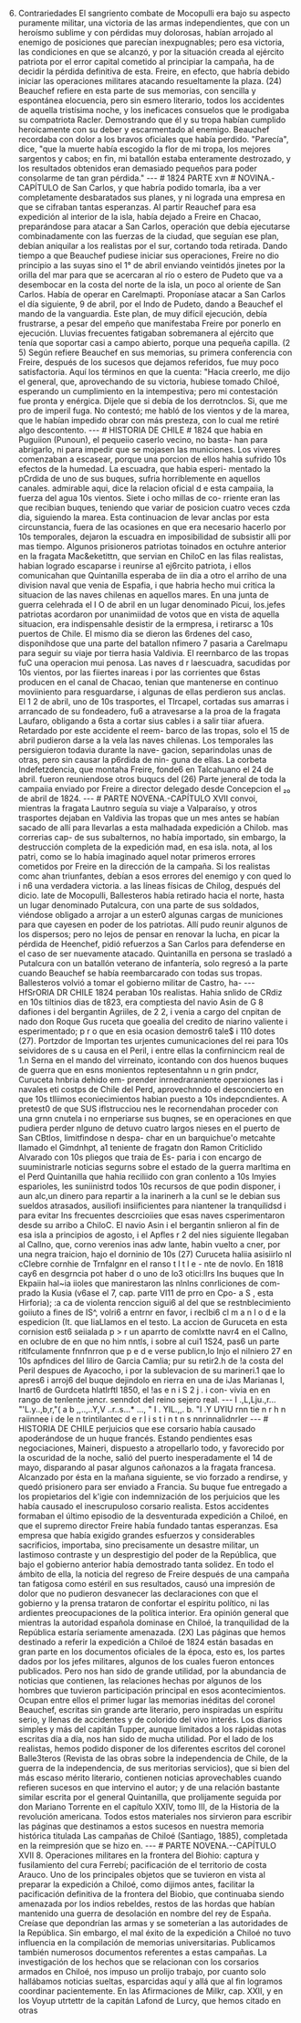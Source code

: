 6. Contrariedades El sangriento combate de Mocopulli era bajo su aspecto puramente militar, una victoria de las armas independientes, que con un heroísmo sublime y con pérdidas muy dolorosas, habían arrojado al enemigo de posiciones que parecían inexpugnables; pero esa victoria, las condiciones en que se alcanzó, y por la situación creada al ejército patriota por el error capital cometido al principiar la campaña, ha de decidir la pérdida definitiva de esta. Freire, en efecto, que habría debido iniciar las operaciones militares atacando resueltamente la plaza. (24) Beauchef refiere en esta parte de sus memorias, con sencilla y espontánea elocuencia, pero sin esmero literario, todos los accidentes de aquella tristísima noche, y los ineficaces consuelos que le prodigaba su compatriota Racler. Demostrando que él y su tropa habían cumplido heroicamente con su deber y escarmentado al enemigo. Beauchef recordaba con dolor a los bravos oficiales que había perdido. "Parecía", dice, "que la muerte había escogido la flor de mi tropa, los mejores sargentos y cabos; en fin, mi batallón estaba enteramente destrozado, y los resultados obtenidos eran demasiado pequeños para poder consolarme de tan gran pérdida." --- # 1824 PARTE xvn # NOVINA.-CAPÍTULO de San Carlos, y que habría podido tomarla, iba a ver completamente desbaratados sus planes, y ni lograda una empresa en que se cifraban tantas esperanzas. Al partir Reauchef para esa expedición al interior de la isla, había dejado a Freire en Chacao, preparándose para atacar a San Carlos, operación que debía ejecutarse combinadamente con las fuerzas de la ciudad, que seguían ese plan, debían aniquilar a los realistas por el sur, cortando toda retirada. Dando tiempo a que Beauchef pudiese iniciar sus operaciones, Freire no dio principio a las suyas sino el 1° de abril enviando veintidós jinetes por la orilla del mar para que se acercaran al río o estero de Pudeto que va a desembocar en la costa del norte de la isla, un poco al oriente de San Carlos. Había de operar en Carelmapti. Proponíase atacar a San Carlos el día siguiente, 9 de abril, por el Indo de Pudeto, dando a Beauchef el mando de la vanguardia. Este plan, de muy difícil ejecución, debía frustrarse, a pesar del empeño que manifestaba Freire por ponerlo en ejecución. Lluvias frecuentes fatigaban sobremanera al ejército que tenía que soportar casi a campo abierto, porque una pequeña capilla. (2 5) Según refiere Beauchef en sus memorias, su primera conferencia con Freire, después de los sucesos que dejamos referidos, fue muy poco satisfactoria. Aquí los términos en que la cuenta: "Hacia creerlo, me dijo el general, que, aprovechando de su victoria, hubiese tomado Chiloé, esperando un cumplimiento en la intempestiva; pero mi contestación fue pronta y enérgica. Dijele que si debía de los derrotnclos. Si, que me pro de imperil fuga. No contestó; me habló de los vientos y de la marea, que le habían impedido obrar con más presteza, con lo cual me retiré algo descontento. --- # HISTORIA DE CHILE # 1824 que habia en Puguiion (Punoun), el pequeiio caserlo vecino, no basta- han para abrigarlo, ni para impedir que se mojasen las municiones. Los viveres comenzaban a escasear, porque una porcion de ellos hahia sufrido 10s efectos de la humedad. La escuadra, que habia esperi- mentado la pCrdida de uno de sus buques, sufria horriblemente en aquellos canales. admirable aqui, dice la relacion oficial d e esta campaiia, la fuerza del agua 10s vientos. Siete i ocho millas de co- rriente eran las que recibian buques, teniendo que variar de posicion cuatro veces czda dia, siguiendo la marea. Esta continuacion de levar anclas por esta circunstancia, fuera de las ocasiones en que era necesario hacerlo por 10s temporales, dejaron la escuadra en imposibilidad de subsistir alli por mas tiempo. Algunos prisioneros patriotas toinados en octuhre anterior en la fragata Mac&#x26;eketittn, que servian en ChiloC en las filas realistas, habian logrado escaparse i reunirse a1 ej6rcito patriota, i ellos comunicahan que Quintanilla esperaba de iin dia a otro el arriho de una division naval que venia de Espafia, i que habria hecho mui critica la situacion de las naves chilenas en aquellos mares. En una junta de guerra celehrada el I O de abril en un lugar denominado Picui, los.jefes patriotas acordaron por unanimiidad de votos que en vista de aquella situacion, era indispensahle desistir de la ermpresa, i retirarsc a 10s puertos de Chile. El mismo dia se dieron las 6rdenes del caso, disponihdose que una parte del batallon nfimero 7 pasaria a Carelmapu para seguir su viaje por tierra hasia Valdivia. El reernbarco de las tropas fuC una operacion mui penosa. Las naves d r laescuadra, sacudidas por 10s vientos, por las fiiertes inareas i por las corrientes que 6stas producen en el canal de Chacao, tenian que mantenerse en continuo moviiniento para resguardarse, i algunas de ellas perdieron sus anclas. El 1 2 de abril, uno de 10s trasportes, el Tlrcapel, cortadas sus amarras i arrancado de su fondeadero, fu6 a atravesarse a la proa de la fragata Laufaro, obligando a 6sta a cortar sius cables i a salir tiiar afuera. Retardado por este accidente el reem- barco de las tropas, solo el 15 de abril pudieron darse a la vela las naves chilenas. Los temporales las persiguieron todavia durante la nave- gacion, separindolas unas de otras, pero sin causar la p6rdida de nin- guna de ellas. La corbeta Indefetzdencia, que montaha Freire, fonde6 en Talcahuano el 24 de abril. fueron reuniendose otros buqucs del (26) Parte jeneral de toda la campaiia enviado por Freire a director delegado desde Concepcion el ₂₀ de abril de 1824. --- # PARTE NOVENA.-CAPÍTULO XVII convoi, mientras la fragata Lautnro seguía su viaje a Valparaíso, y otros trasportes dejaban en Valdivia las tropas que un mes antes se habían sacado de allí para llevarlas a esta malhadada expedición a Chilob. mas correrias cap- de sus subalternos, no había importado, sin embargo, la destrucción completa de la expedición mad, en esa isla. nota, al los patri, como se lo había imaginado aquel notar primeros errores cometidos por Freire en la dirección de la campaña. Si los realistas comc ahan triunfantes, debían a esos errores del enemigo y con qued lo i n6 una verdadera victoria. a las líneas físicas de Chilog, después del dicio. late de Mocopulli, Ballesteros había retirado hacia el norte, hasta un lugar denominado Putalcura, con una parte de sus soldados, viéndose obligado a arrojar a un ester0 algunas cargas de municiones para que cayesen en poder de los patriotas. Allí pudo reunir algunos de los dispersos; pero no lejos de pensar en renovar la lucha, en picar la pérdida de Heenchef, pidió refuerzos a San Carlos para defenderse en el caso de ser nuevamente atacado. Quintanilla en persona se trasladó a Putalcura con un batallón veterano de infantería, solo regresó a la parte cuando Beauchef se había reembarcarado con todas sus tropas. Ballesteros volvió a tomar el gobierno militar de Castro, ha- --- HfSrORIA DR CHILE 1824 peraban 10s realistas. Hahia snlido de CRdiz en 10s tiltinios dias de t823, era comptiesta del navio Asin de G 8 dafiones i del bergantin Agriiles, de 2 2, i venia a cargo del cnpitan de nado don Roque Gus ruceta que goealia del credito de niarino valiente i esperimentado; p r o que en esia ocasion demostr6 tale$ i 110 dotes (27). Portzdor de Importan tes urjentes cumunicaciones del rei para 10s seividores de s u causa en el Peril, i entre ellas la confirnincicm real de 1.n Serna en el mando del virreinato, icontando con dos huenos buques de guerra que en esns monientos reptesentahnn u n grin pndcr, Curuceta hnbria dehido em- prender inrnedraraniente operxiones las i navales eti costps de Chile del Perd, aprovechnndo el desconcierto en que 10s tlliimos econiecimientos habian puesto a 10s indepcndientes. A pretest0 de que SUS iflstrucciou nes le recornendahan proceder con una grnn cnutela i no ernperiarse sus buqnes, se en operaciones en que pudiera perder nlguno de detuvo cuatro largos nieses en el puerto de San CBtlos, limitfindose n despa- char en un barquichue'o metcahte llamado el Gimdnhpt, a1 teniente de fragatn don Ramon Criticlido Alvarado con 10s pliegos que traia de Es- paria i con encargo de suuministrarle noticias segurns sobre el estado de la guerra marltima en el Perd Quintanilla que hahia reciliido con gran conlento a 10s Imyies esparioles, les suniinistrd todos 10s recursos de que podin disponer, i aun alc,un dinero para repartir a la inarinerh a la cunl se le debian sus sueldos atrasados, ausiliofi insiificientes para niantener la tranquilidsd i para evitar Ins frecuentes descrcioiies que esas naves csperimentaron desde su arribo a ChiloC. El navio Asin i el bergantin snlieron al fin de esa isla a principios de agosto, i el Apfles r 2 del nies siguiente llegaban al Callno, que, corno verenios inas adw lante, habin vuelto a cner, por una negra traicion, hajo el dorninio de 10s (27) Curuceta haliia asisiirlo nl cClebre cornhie de Trnfalgnr en el ranso t l t l e - nte de novlo. En 1818 cay6 en desgrncia pot haber d o uno de lo3 otici:llrs Ins buques que In Ekpaiin hal~ia iioles que manirestaron las nlnlns conrliciones de com- prado la Kusia (v6ase el 7, cap. parte VI11 de prro en Cpo- a S , esta Hirforia); :a ca de violenta renccion sigui6 al del que se restnblecimiento goiiuto a fines de IS^, volri6 a entrnr en favor, i reclbi6 cl m a n l o d e la espedicion (It. que IiaLlamos en el testo. La accion de Guruceta en esta cornision est6 seiialada p > r un aparrto de comlxtte navr4 en el Callno, en oclubre de en que no him nntls, i sobre al cui1 1S24, pas6 un parte ritlfculamente fnnfnrron que p e d e verse publicn,lo Injo el nilniero 27 en 10s apfndices del liliro de Garcia Camlia; pur su retir2.h de !a costa del Peril despues de Ayacocho, i por la sublevacion de su marineri.1 qae lo apres6 i arroj6 del buque dejindolo en rierra en una de iJas Marianas I, Inart6 de Gurdceta hlatlrftl 1850, el !as e n i S 2 j . i con- vivia en en rango de tenlente jencr. senndot del reino sejero real. --- I .,L,Lju.,r... "'L.y..,b,r,"( a b ,,..,..Y,V ..r..s...* ..., " I . YIL.\,,. b. "I .Y UYIU rnn tie n r h n raiinnee i de Ie n trintilantec d e r l i s t i n t n s nnrinnalidnrler --- # HISTORIA DE CHILE perjuicios que ese corsario había causado apoderándose de un huque francés. Estando pendientes esas negociaciones, Maineri, dispuesto a atropellarlo todo, y favorecido por la oscuridad de la noche, salió del puerto inesperadamente el 14 de mayo, disparando al pasar algunos cañonazos a la fragata francesa. Alcanzado por ésta en la mañana siguiente, se vio forzado a rendirse, y quedó prisionero para ser enviado a Francia. Su buque fue entregado a los propietarios del k'igie con indemnización de los perjuicios que les había causado el inescrupuloso corsario realista. Estos accidentes formaban el último episodio de la desventurada expedición a Chiloé, en que el supremo director Freire había fundado tantas esperanzas. Esa empresa que había exigido grandes esfuerzos y considerables sacrificios, importaba, sino precisamente un desastre militar, un lastimoso contraste y un desprestigio del poder de la República, que bajo el gobierno anterior había demostrado tanta solidez. En todo el ámbito de ella, la noticia del regreso de Freire después de una campaña tan fatigosa como estéril en sus resultados, causó una impresión de dolor que no pudieron desvanecer las declaraciones con que el gobierno y la prensa trataron de confortar el espíritu político, ni las ardientes preocupaciones de la política interior. Era opinión general que mientras la autoridad española dominase en Chiloé, la tranquilidad de la República estaría seriamente amenazada. (2X) Las páginas que hemos destinado a referir la expedición a Chiloé de 1824 están basadas en gran parte en los documentos oficiales de la época, esto es, los partes dados por los jefes militares, algunos de los cuales fueron entonces publicados. Pero nos han sido de grande utilidad, por la abundancia de noticias que contienen, las relaciones hechas por algunos de los hombres que tuvieron participación principal en esos acontecimientos. Ocupan entre ellos el primer lugar las memorias inéditas del coronel Beauchef, escritas sin grande arte literario, pero inspiradas un espíritu serio, y llenas de accidentes y de colorido del vivo interés. Los diarios simples y más del capitán Tupper, aunque limitados a los rápidas notas escritas día a día, nos han sido de mucha utilidad. Por el lado de los realistas, hemos podido disponer de los diferentes escritos del coronel Balle3teros (Revista de las obras sobre la independencia de Chile, de la guerra de la independencia, de sus meritorias servicios), que si bien del más escaso mérito literario, contienen noticias aprovechables cuando refieren sucesos en que intervino el autor; y de una relación bastante similar escrita por el general Quintanilla, que prolijamente seguida por don Mariano Torrente en el capítulo XXIV, tomo III, de la Historia de la revolución americana. Todos estos materiales nos sirvieron para escribir las páginas que destinamos a estos sucesos en nuestra memoria histórica titulada Las campañas de Chiloé (Santiago, 1885), completada en la reimpresión que se hizo en. --- # PARTE NOVENA.--CAPÍTULO XVII 8. Operaciones militares en la frontera del Biohio: captura y fusilamiento del cura Ferrebí; pacificación de el territorio de costa Arauco. Uno de los principales objetos que se tuvieron en vista al preparar la expedición a Chiloé, como dijimos antes, facilitar la pacificación definitiva de la frontera del Biobio, que continuaba siendo amenazada por los indios rebeldes, restos de las hordas que habían mantenido una guerra de desolación en nombre del rey de España. Creíase que depondrían las armas y se someterían a las autoridades de la República. Sin embargo, el mal éxito de la expedición a Chiloé no tuvo influencia en la compilación de memorias universitarias. Publicamos también numerosos documentos referentes a estas campañas. La investigación de los hechos que se relacionan con los corsarios armados en Chiloé, nos impuso un prolijo trabajo, por cuanto solo hallábamos noticias sueltas, esparcidas aquí y allá que al fin logramos coordinar pacientemente. En las Afirmaciones de Milkr, cap. XXII, y en los Voyup utrtettr de la capitán Lafond de Lurcy, que hemos citado en otras